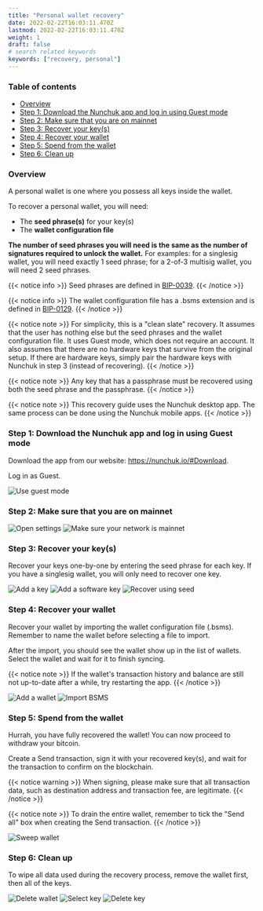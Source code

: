 ```yaml
---
title: "Personal wallet recovery"
date: 2022-02-22T16:03:11.470Z
lastmod: 2022-02-22T16:03:11.470Z
weight: 1
draft: false
# search related keywords
keywords: ["recovery, personal"]
---
```


### Table of contents
* [Overview](#overview)
* [Step 1: Download the Nunchuk app and log in using Guest mode](#step1)
* [Step 2: Make sure that you are on mainnet](#step2)
* [Step 3: Recover your key(s)](#step3)
* [Step 4: Recover your wallet](#step4)
* [Step 5: Spend from the wallet](#step5)
* [Step 6: Clean up](#step6)

### Overview <a name="overview"></a>

A personal wallet is one where you possess all keys inside the wallet.

To recover a personal wallet, you will need:
* The **seed phrase(s)** for your key(s)
* The **wallet configuration file**

**The number of seed phrases you will need is the same as the number of signatures required to unlock the wallet.** For examples: for a singlesig wallet, you will need exactly 1 seed phrase; for a 2-of-3 multisig wallet, you will need 2 seed phrases.

{{< notice info >}}
  Seed phrases are defined in [BIP-0039](https://github.com/bitcoin/bips/blob/master/bip-0039.mediawiki).
{{< /notice >}}

{{< notice info >}}
  The wallet configuration file has a .bsms extension and is defined in [BIP-0129](https://github.com/bitcoin/bips/blob/master/bip-0129.mediawiki).
{{< /notice >}}

{{< notice note >}}
  For simplicity, this is a "clean slate" recovery. It assumes that the user has nothing else but the seed phrases and the wallet configuration file. It uses Guest mode, which does not require an account. It also assumes that there are no hardware keys that survive from the original setup. If there are hardware keys, simply pair the hardware keys with Nunchuk in step 3 (instead of recovering).
{{< /notice >}}

{{< notice note >}}
  Any key that has a passphrase must be recovered using both the seed phrase and the passphrase.
{{< /notice >}}

{{< notice note >}}
  This recovery guide uses the Nunchuk desktop app. The same process can be done using the Nunchuk mobile apps.
{{< /notice >}}

### Step 1: Download the Nunchuk app and log in using Guest mode <a name="step1"></a>
Download the app from our website: https://nunchuk.io/#Download.

Log in as Guest.

![Use guest mode](guest_mode.jpg)

### Step 2: Make sure that you are on mainnet <a name="step2"></a>

![Open settings](settings.jpg)
![Make sure your network is mainnet](network_settings.jpg)

### Step 3: Recover your key(s) <a name="step3"></a>

Recover your keys one-by-one by entering the seed phrase for each key. If you have a singlesig wallet, you will only need to recover one key.

![Add a key](add_key.jpg)
![Add a software key](add_software_key.jpg)
![Recover using seed](recover_with_seed.jpg)

### Step 4: Recover your wallet <a name="step4"></a>

Recover your wallet by importing the wallet configuration file (.bsms). Remember to name the wallet before selecting a file to import.

After the import, you should see the wallet show up in the list of wallets. Select the wallet and wait for it to finish syncing.

{{< notice note >}}
  If the wallet's transaction history and balance are still not up-to-date after a while, try restarting the app.
{{< /notice >}}

![Add a wallet](add_wallet.jpg)
![Import BSMS](import_bsms.jpg)

### Step 5: Spend from the wallet <a name="step5"></a>

Hurrah, you have fully recovered the wallet! You can now proceed to withdraw your bitcoin.

Create a Send transaction, sign it with your recovered key(s), and wait for the transaction to confirm on the blockchain.

{{< notice warning >}}
  When signing, please make sure that all transaction data, such as destination address and transaction fee, are legitimate.
{{< /notice >}}

{{< notice note >}}
  To drain the entire wallet, remember to tick the "Send all" box when creating the Send transaction.
{{< /notice >}}

![Sweep wallet](sweep_wallet.jpg)

### Step 6: Clean up <a name="step6"></a>

To wipe all data used during the recovery process, remove the wallet first, then all of the keys.

![Delete wallet](delete_wallet.jpg)
![Select key](select_key.jpg)
![Delete key](delete_key.jpg)
